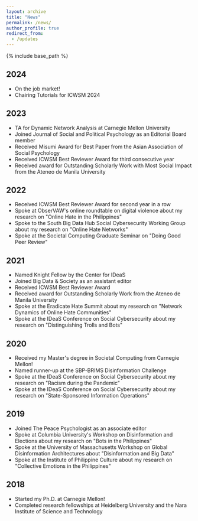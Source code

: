 ```yaml
---
layout: archive
title: "News"
permalink: /news/
author_profile: true
redirect_from:
  - /updates
---
```


{% include base_path %}

## 2024
* On the job market!
* Chairing Tutorials for ICWSM 2024

## 2023
* TA for Dynamic Network Analysis at Carnegie Mellon University
* Joined Journal of Social and Political Psychology as an Editorial Board member
* Received Misumi Award for Best Paper from the Asian Association of Social Psychology
* Received ICWSM Best Reviewer Award for third consecutive year
* Received award for Outstanding Scholarly Work with Most Social Impact from the Ateneo de Manila University

## 2022
* Received ICWSM Best Reviewer Award for second year in a row
* Spoke at ObserVAW's online roundtable on digital violence about my research on "Online Hate in the Philippines"
* Spoke to the South Big Data Hub Social Cybersecurity Working Group about my research on "Online Hate Networks"
* Spoke at the Societal Computing Graduate Seminar on "Doing Good Peer Review"

## 2021
* Named Knight Fellow by the Center for IDeaS
* Joined Big Data & Society as an assistant editor
* Received ICWSM Best Reviewer Award
* Received award for Outstanding Scholarly Work from the Ateneo de Manila University
* Spoke at the Eradicate Hate Summit about my research on "Network Dynamics of Online Hate Communities"
* Spoke at the IDeaS Conference on Social Cybersecurity about my research on "Distinguishing Trolls and Bots"

## 2020
* Received my Master's degree in Societal Computing from Carnegie Mellon!
* Named runner-up at the SBP-BRIMS Disinformation Challenge
* Spoke at the IDeaS Conference on Social Cybersecurity about my research on "Racism during the Pandemic"
* Spoke at the IDeaS Conference on Social Cybersecurity about my research on "State-Sponsored Information Operations"

## 2019
* Joined The Peace Psychologist as an associate editor
* Spoke at Columbia University's Workshop on Disinformation and Elections about my research on "Bots in the Philippines"
* Spoke at the University of Massachusetts Workshop on Global Disinformation Architectures about "Disinformation and Big Data"
* Spoke at the Institute of Philippine Culture about my research on "Collective Emotions in the Philippines"

## 2018
* Started my Ph.D. at Carnegie Mellon!
* Completed research fellowships at Heidelberg University and the Nara Institute of Science and Technology
